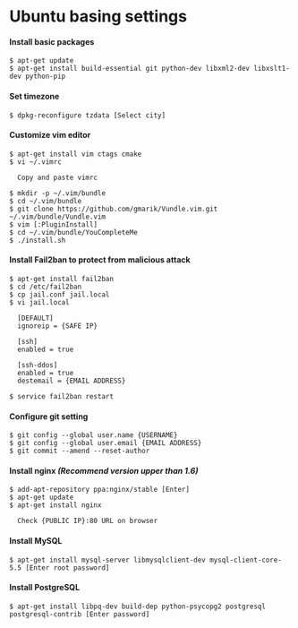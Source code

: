 # Ubuntu basing settings

#### Install basic packages

~~~~
$ apt-get update
$ apt-get install build-essential git python-dev libxml2-dev libxslt1-dev python-pip
~~~~

#### Set timezone

~~~~
$ dpkg-reconfigure tzdata [Select city]
~~~~

#### Customize vim editor

~~~~
$ apt-get install vim ctags cmake
$ vi ~/.vimrc
  
  Copy and paste vimrc
  
$ mkdir -p ~/.vim/bundle
$ cd ~/.vim/bundle
$ git clone https://github.com/gmarik/Vundle.vim.git ~/.vim/bundle/Vundle.vim
$ vim [:PluginInstall]
$ cd ~/.vim/bundle/YouCompleteMe
$ ./install.sh
~~~~

#### Install Fail2ban to protect from malicious attack

~~~~
$ apt-get install fail2ban
$ cd /etc/fail2ban
$ cp jail.conf jail.local
$ vi jail.local
  
  [DEFAULT]
  ignoreip = {SAFE IP}

  [ssh]
  enabled = true
  
  [ssh-ddos]
  enabled = true
  destemail = {EMAIL ADDRESS}

$ service fail2ban restart
~~~~

#### Configure git setting

~~~~
$ git config --global user.name {USERNAME}
$ git config --global user.email {EMAIL ADDRESS}
$ git commit --amend --reset-author
~~~~

#### Install nginx *(Recommend version upper than 1.6)*

~~~~
$ add-apt-repository ppa:nginx/stable [Enter]
$ apt-get update
$ apt-get install nginx

  Check {PUBLIC IP}:80 URL on browser
~~~~

#### Install MySQL

~~~~
$ apt-get install mysql-server libmysqlclient-dev mysql-client-core-5.5 [Enter root password]
~~~~

#### Install PostgreSQL

~~~~
$ apt-get install libpq-dev build-dep python-psycopg2 postgresql postgresql-contrib [Enter password]
~~~~
